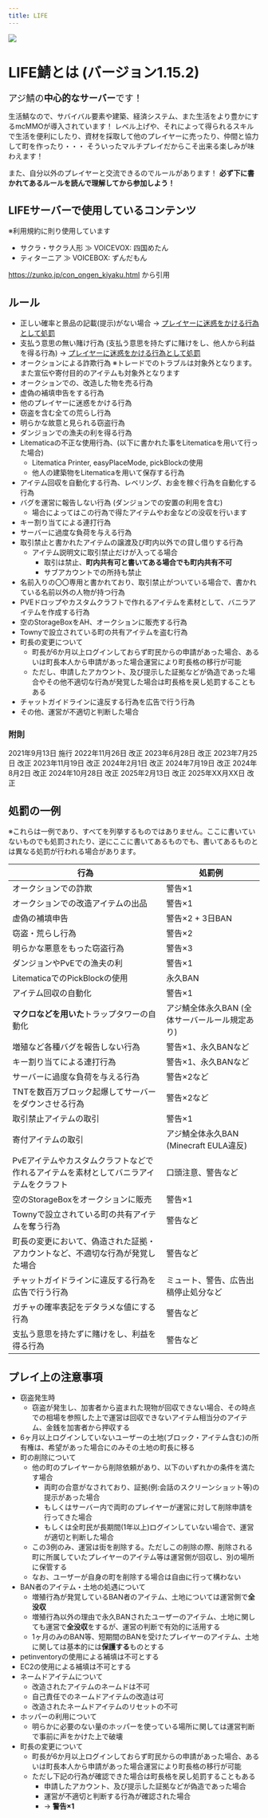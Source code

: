 ```yaml
---
title: LIFE
---
```


![](https://i.azisaba.net/albums/life/zaeo0PNhKd.png)

# LIFE鯖とは (バージョン1.15.2)

<span style="font-size: 18px">アジ鯖の<b>中心的なサーバー</b>です！</span>

生活鯖なので、サバイバル要素や建築、経済システム、また生活をより豊かにするmcMMOが導入されています！
レベル上げや、それによって得られるスキルで生活を便利にしたり、資材を採取して他のプレイヤーに売ったり、仲間と協力して町を作ったり・・・
そういったマルチプレイだからこそ出来る楽しみが味わえます！

また、自分以外のプレイヤーと交流できるのでルールがあります！
**必ず下に書かれてあるルールを読んで理解してから参加しよう！**

## LIFEサーバーで使用しているコンテンツ

※利用規約に則り使用しています

- サクラ・サクラ人形 ≫ VOICEVOX: 四国めたん
- ティターニア ≫ VOICEBOX: ずんだもん

https://zunko.jp/con_ongen_kiyaku.html から引用

## ルール

- 正しい確率と景品の記載(提示)がない場合 → [プレイヤーに迷惑をかける行為として処罰](#荒らしと窃盗を含む迷惑行為に関するルール)
- 支払う意思の無い賭け行為 (支払う意思を持たずに賭けをし、他人から利益を得る行為) → [プレイヤーに迷惑をかける行為として処罰](#荒らしと窃盗を含む迷惑行為に関するルール)
- オークションによる詐欺行為 ※トレードでのトラブルは対象外となります。また宣伝や寄付目的のアイテムも対象外となります
- オークションでの、改造した物を売る行為
- 虚偽の補填申告をする行為
- 他のプレイヤーに迷惑をかける行為
- 窃盗を含む全ての荒らし行為
- 明らかな故意と見られる窃盗行為
- ダンジョンでの漁夫の利を得る行為
- Litematicaの不正な使用行為、(以下に書かれた事をLitematicaを用いて行った場合)
  - Litematica Printer, easyPlaceMode, pickBlockの使用
  - 他人の建築物をLitematicaを用いて保存する行為
- アイテム回収を自動化する行為、レベリング、お金を稼ぐ行為を自動化する行為
- バグを運営に報告しない行為 (ダンジョンでの安置の利用を含む)
  - 場合によってはこの行為で得たアイテムやお金などの没収を行います
- キー割り当てによる連打行為
- サーバーに過度な負荷を与える行為
- 取引禁止と書かれたアイテムの譲渡及び町内以外での貸し借りする行為
  - アイテム説明文に取引禁止だけが入ってる場合
    - 取引は禁止、**町内共有可と書いてある場合でも町内共有不可**
    - サブアカウントでの所持も禁止
- 名前入りの〇〇専用と書かれており、取引禁止がついている場合で、書かれている名前以外の人物が持つ行為
- PVEドロップやカスタムクラフトで作れるアイテムを素材として、バニラアイテムを作成する行為
- 空のStorageBoxをAH、オークションに販売する行為
- Townyで設立されている町の共有アイテムを盗む行為
- 町長の変更について
  - 町長が6か月以上ログインしておらず町民からの申請があった場合、あるいは町長本人から申請があった場合運営により町長格の移行が可能
  - ただし、申請したアカウント、及び提示した証拠などが偽造であった場合やその他不適切な行為が発覚した場合は町長格を戻し処罰することもある
- チャットガイドラインに違反する行為を広告で行う行為
- その他、運営が不適切と判断した場合

### 附則
2021年9月13日 施行
2022年11月26日 改正
2023年6月28日 改正
2023年7月25日 改正
2023年11月19日 改正
2024年2月1日 改正
2024年7月19日 改正
2024年8月2日 改正
2024年10月28日 改正
2025年2月13日 改正
2025年XX月XX日 改正

## 処罰の一例
※これらは一例であり、すべてを列挙するものではありません。ここに書いていないものでも処罰されたり、逆にここに書いてあるものでも、書いてあるものとは異なる処罰が行われる場合があります。

| 行為                                         | 処罰例                        |
|--------------------------------------------|----------------------------|
| オークションでの詐欺                                 | 警告×1                       |
| オークションでの改造アイテムの出品                          | 警告×1                       |
| 虚偽の補填申告                                    | 警告×2 + 3日BAN               |
| 窃盗・荒らし行為                                   | 警告×2                       |
| 明らかな悪意をもった窃盗行為                             | 警告×3                       |
| ダンジョンやPvEでの漁夫の利                            | 警告×1                       |
| LitematicaでのPickBlockの使用                   | 永久BAN                      |
| アイテム回収の自動化                                 | 警告×1                       |
| **マクロなどを用いた**トラップタワーの自動化                   | アジ鯖全体永久BAN (全体サーバールール規定あり) |
| 増殖など各種バグを報告しない行為                           | 警告×1、永久BANなど               |
| キー割り当てによる連打行為                              | 警告×1、永久BANなど               |
| サーバーに過度な負荷を与える行為                           | 警告×2など                     |
| TNTを数百万ブロック起爆してサーバーをダウンさせる行為               | 警告×2など                     |
| 取引禁止アイテムの取引                                | 警告×1 |
| 寄付アイテムの取引                                  | アジ鯖全体永久BAN (Minecraft EULA違反) |
| PvEアイテムやカスタムクラフトなどで作れるアイテムを素材としてバニラアイテムをクラフト | 口頭注意、警告など |
| 空のStorageBoxをオークションに販売                     | 警告×1 |
| Townyで設立されている町の共有アイテムを奪う行為                 | 警告など |
| 町長の変更において、偽造された証拠・アカウントなど、不適切な行為が発覚した場合    | 警告など |
| チャットガイドラインに違反する行為を広告で行う行為                  | ミュート、警告、広告出稿停止処分など |
| ガチャの確率表記をデタラメな値にする行為 | 警告など |
| 支払う意思を持たずに賭けをし、利益を得る行為 | 警告など |

## プレイ上の注意事項

- 窃盗発生時
  - 窃盗が発生し、加害者から盗まれた現物が回収できない場合、その時点での相場を参照した上で運営は回収できないアイテム相当分のアイテム、金銭を加害者から押収する
- 6ヶ月以上ログインしていないユーザーの土地(ブロック・アイテム含む)の所有権は、希望があった場合にのみその土地の町長に移る
- 町の削除について
  - 他の町のプレイヤーから削除依頼があり、以下のいずれかの条件を満たす場合
    - 両町の合意がなされており、証拠(例:会話のスクリーンショット等)の提示があった場合
    - もしくはサーバー内で両町のプレイヤーが運営に対して削除申請を行ってきた場合
    - もしくは全町民が長期間(1年以上)ログインしていない場合で、運営が適切と判断した場合
  - この3例のみ、運営は街を削除する。ただしこの削除の際、削除される町に所属していたプレイヤーのアイテム等は運営側が回収し、別の場所に保管する
  - なお、ユーザーが自身の町を削除する場合は自由に行って構わない
- BAN者のアイテム・土地の処遇について
  - 増殖行為が発覚しているBAN者のアイテム、土地については運営側で**全没収**
  - 増殖行為以外の理由で永久BANされたユーザーのアイテム、土地に関しても運営で**全没収**をするが、運営の判断で有効的に活用する
  - 1ヶ月のみのBAN等、短期間のBANを受けたプレイヤーのアイテム、土地に関しては基本的には**保護する**ものとする
- petinventoryの使用による補填は不可とする
- EC2の使用による補填は不可とする
- ネームドアイテムについて
  - 改造されたアイテムのネームドは不可
  - 自己責任でのネームドアイテムの改造は可
  - 改造されたネームドアイテムのリセットの不可
- ホッパーの利用について
  - 明らかに必要のない量のホッパーを使っている場所に関しては運営判断で事前に声をかけた上で破壊
- 町長の変更について
  - 町長が6か月以上ログインしておらず町民からの申請があった場合、あるいは町長本人から申請があった場合運営により町長格の移行が可能
  - ただし下記の行為が確認できた場合は町長格を戻し処罰することもある
    - 申請したアカウント、及び提示した証拠などが偽造であった場合
    - 運営が不適切と判断する行為が確認された場合
    - → **警告×1**
